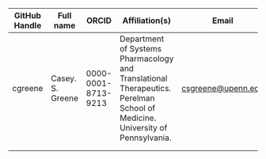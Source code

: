 | GitHub Handle | Full name        | ORCID               | Affiliation(s)                                                                                                              | Email              | Approve | Grants to Cite                              |
|---------------|------------------|---------------------|-----------------------------------------------------------------------------------------------------------------------------|--------------------|---------|---------------------------------------------|
| cgreene       | Casey. S. Greene | 0000-0001-8713-9213 | Department of Systems Pharmacology and Translational Therapeutics. Perelman School of Medicine. University of Pennsylvania. | csgreene@upenn.edu | Yes     | Gordon and Betty Moore Foundation GBMF 4552 |
|               |                  |                     |                                                                                                                             |                    |         |                                             |
|               |                  |                     |                                                                                                                             |                    |         |                                             |
